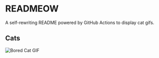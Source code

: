 # READMEOW

A self-rewriting README powered by GitHub Actions to display cat gifs.

## Cats

![Bored Cat GIF](https://media3.giphy.com/media/v1.Y2lkPTlhY2QwMmRhdm5mbmUzZHgwbmdoaWNhbzA5bTh2NW14cjFiNnk0bHlpanBjbzVoMyZlcD12MV9naWZzX3NlYXJjaCZjdD1n/mlvseq9yvZhba/200.gif)

